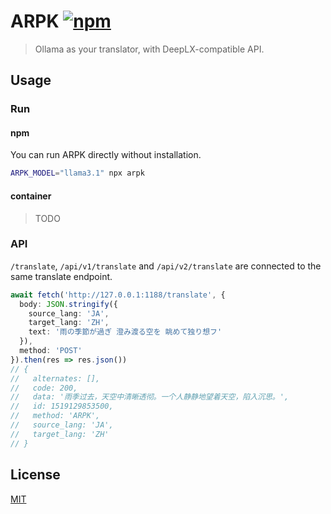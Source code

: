 # ARPK [![npm](https://img.shields.io/npm/v/arpk)](https://npmjs.com/package/arpk)

> Ollama as your translator, with DeepLX-compatible API.

## Usage

### Run

#### npm

You can run ARPK directly without installation.

```bash
ARPK_MODEL="llama3.1" npx arpk
```

#### container

> TODO

### API

`/translate`, `/api/v1/translate` and `/api/v2/translate` are connected to the same translate endpoint.

```ts
await fetch('http://127.0.0.1:1188/translate', {
  body: JSON.stringify({
    source_lang: 'JA',
    target_lang: 'ZH',
    text: '雨の季節が過ぎ 澄み渡る空を 眺めて独り想フ'
  }),
  method: 'POST'
}).then(res => res.json())
// {
//   alternates: [],
//   code: 200,
//   data: '雨季过去，天空中清晰透彻。一个人静静地望着天空，陷入沉思。',
//   id: 1519129853500,
//   method: 'ARPK',
//   source_lang: 'JA',
//   target_lang: 'ZH'
// }
```

## License

[MIT](LICENSE.md)
